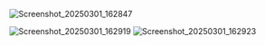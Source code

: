 ![Screenshot_20250301_162847](https://github.com/user-attachments/assets/3629df61-0ed5-44ea-8ce5-aef620dd424a)

![Screenshot_20250301_162919](https://github.com/user-attachments/assets/2bdcf788-fc04-4d1c-960f-71d3a82f5941)
![Screenshot_20250301_162923](https://github.com/user-attachments/assets/87913bb7-86ca-46ff-b6bc-77b55366dacc)
